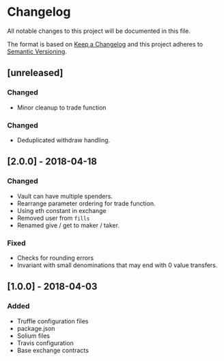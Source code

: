 # Changelog

All notable changes to this project will be documented in this file.

The format is based on [Keep a Changelog](http://keepachangelog.com/en/1.0.0/)
and this project adheres to [Semantic Versioning](http://semver.org/spec/v2.0.0.html).

## [unreleased]
 
### Changed
 - Minor cleanup to trade function

### Changed
 - Deduplicated withdraw handling.

## [2.0.0] - 2018-04-18

### Changed
 - Vault can have multiple spenders.
 - Rearrange parameter ordering for trade function.
 - Using eth constant in exchange
 - Removed user from ```fills```
 - Renamed give / get to maker / taker.
 
### Fixed
 - Checks for rounding errors
 - Invariant with small denominations that may end with 0 value transfers. 

## [1.0.0] - 2018-04-03

### Added
 - Truffle configuration files
 - package.json
 - Solium files
 - Travis configuration
 - Base exchange contracts
